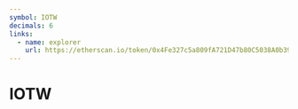```yaml
---
symbol: IOTW
decimals: 6
links:
  - name: explorer
    url: https://etherscan.io/token/0x4Fe327c5a809fA721D47b80C5038A0b393E61305
---
```


# IOTW
